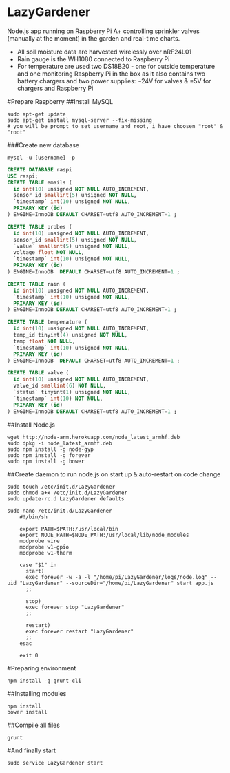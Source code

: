 LazyGardener
==========
Node.js app running on Raspberry Pi A+ controlling sprinkler valves (manually at the moment) in the garden and real-time charts.

* All soil moisture data are harvested wirelessly over nRF24L01
* Rain gauge is the WH1080 connected to Raspberry Pi
* For temperature are used two DS18B20 - one for outside temperature and one monitoring Raspberry Pi in the box as it also contains two battery chargers and two power supplies: ~24V for valves & =5V for chargers and Raspberry Pi

#Prepare Raspberry
##Install MySQL
```Shell
sudo apt-get update
sudo apt-get install mysql-server --fix-missing
# you will be prompt to set username and root, i have choosen "root" & "root"
```
###Create new database
```Shell
mysql -u [username] -p
```
```SQL
CREATE DATABASE raspi
USE raspi;
CREATE TABLE emails (
  id int(10) unsigned NOT NULL AUTO_INCREMENT,
  sensor_id smallint(5) unsigned NOT NULL,
  `timestamp` int(10) unsigned NOT NULL,
  PRIMARY KEY (id)
) ENGINE=InnoDB DEFAULT CHARSET=utf8 AUTO_INCREMENT=1 ;

CREATE TABLE probes (
  id int(10) unsigned NOT NULL AUTO_INCREMENT,
  sensor_id smallint(5) unsigned NOT NULL,
  `value` smallint(5) unsigned NOT NULL,
  voltage float NOT NULL,
  `timestamp` int(10) unsigned NOT NULL,
  PRIMARY KEY (id)
) ENGINE=InnoDB  DEFAULT CHARSET=utf8 AUTO_INCREMENT=1 ;

CREATE TABLE rain (
  id int(10) unsigned NOT NULL AUTO_INCREMENT,
  `timestamp` int(10) unsigned NOT NULL,
  PRIMARY KEY (id)
) ENGINE=InnoDB DEFAULT CHARSET=utf8 AUTO_INCREMENT=1 ;

CREATE TABLE temperature (
  id int(10) unsigned NOT NULL AUTO_INCREMENT,
  temp_id tinyint(4) unsigned NOT NULL,
  temp float NOT NULL,
  `timestamp` int(10) unsigned NOT NULL,
  PRIMARY KEY (id)
) ENGINE=InnoDB  DEFAULT CHARSET=utf8 AUTO_INCREMENT=1 ;

CREATE TABLE valve (
  id int(10) unsigned NOT NULL AUTO_INCREMENT,
  valve_id smallint(6) NOT NULL,
  `status` tinyint(1) unsigned NOT NULL,
  `timestamp` int(10) NOT NULL,
  PRIMARY KEY (id)
) ENGINE=InnoDB DEFAULT CHARSET=utf8 AUTO_INCREMENT=1 ;
```

##Install Node.js
```Shell
wget http://node-arm.herokuapp.com/node_latest_armhf.deb
sudo dpkg -i node_latest_armhf.deb
sudo npm install -g node-gyp
sudo npm install -g forever
sudo npm install -g bower
```
##Create daemon to run node.js on start up & auto-restart on code change
```Shell
sudo touch /etc/init.d/LazyGardener
sudo chmod a+x /etc/init.d/LazyGardener
sudo update-rc.d LazyGardener defaults
```
```Shell
sudo nano /etc/init.d/LazyGardener
	#!/bin/sh

	export PATH=$PATH:/usr/local/bin
	export NODE_PATH=$NODE_PATH:/usr/local/lib/node_modules
	modprobe wire
	modprobe w1-gpio
	modprobe w1-therm

	case "$1" in
	  start)
	  exec forever -w -a -l "/home/pi/LazyGardener/logs/node.log" --uid "LazyGardener" --sourceDir="/home/pi/LazyGardener" start app.js
	  ;;

	  stop)
	  exec forever stop "LazyGardener"
	  ;;

	  restart)
	  exec forever restart "LazyGardener"
	  ;;
	esac

	exit 0
```
#Preparing environment
```Shell
npm install -g grunt-cli
```

##Installing modules
```Shell
npm install
bower install
```

##Compile all files
```Shell
grunt
```
#And finally start
```Shell
sudo service LazyGardener start
```